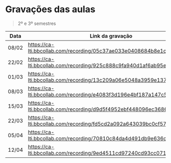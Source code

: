 # Gravações das aulas
> 2º e 3º semestres

|Data|Link da gravação|
|----|----------------|
|08/02|https://ca-lti.bbcollab.com/recording/05c37ae033e0408684b8e1c29b1b99f0|
|22/02|https://ca-lti.bbcollab.com/recording/925c888c9fa940d1af6ab95e84492b09|
|01/03|https://ca-lti.bbcollab.com/recording/13c209a06e5048a3959e137461cfea9c|
|08/03|https://ca-lti.bbcollab.com/recording/e4083f3d196e4bf187a147c5200e29a8|
|15/03|https://ca-lti.bbcollab.com/recording/d9d5f4952ebf448096ec3686f7ff48df|
|22/03|https://ca-lti.bbcollab.com/recording/fd5cd2a092a643039bc0cf578289dcfa|
|05/04|https://ca-lti.bbcollab.com/recording/70810c84da4d491db9e636cbc765bfed|
|12/04|https://ca-lti.bbcollab.com/recording/9ed4511cd97240cd93cc07146093fd99|